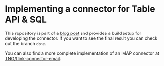 # Implementing a connector for Table API & SQL

This repository is part of a [blog post](https://flink.apache.org/news/2021/09/06/connector-table-sql-api-part1.html)
and provides a build setup for developing the connector. If you want to see the final result you can
check out the branch `done`.

You can also find a more complete implementation of an IMAP connector at
[TNG/flink-connector-email](https://github.com/TNG/flink-connector-email).

